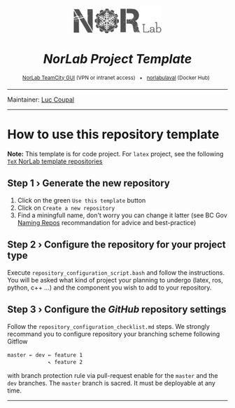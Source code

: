 <div align="center">
<br>
<br>
<a href="https://norlab.ulaval.ca">
<img src="visual/norlab_logo_acronym_dark.png" width="200">
</a>
<br>

# _NorLab Project Template_

</div>


[//]: # (<b>Project related link: </b> &nbsp; )

[//]: # (Project related link:)
<div align="center">
<p>
<sup>
<a href="https://http://132.203.26.125:8111">NorLab TeamCity GUI</a>
(VPN or intranet access) &nbsp; • &nbsp;  
<a href="https://hub.docker.com/repositories/norlabulaval">norlabulaval</a>
(Docker Hub) &nbsp;
</sup>
</p>
</div>

---

Maintainer: [Luc Coupal](https://redleader962.github.io)

---

# How to use this repository template

**Note:** This template is for code project. For `latex` project, see the following [`TeX` NorLab template repositories](https://github.com/norlab-ulaval?q=template&type=all&language=tex&sort=)  

## Step 1 › Generate the new repository
1. Click on the green `Use this template` button
2. Click on `Create a new repository`
3. Find a miningfull name, don't worry you can change it latter (see BC Gov [Naming Repos](https://github.com/bcgov/BC-Policy-Framework-For-GitHub/blob/master/BC-Gov-Org-HowTo/Naming-Repos.md) recommandation for advice and best-practice)  

## Step 2 › Configure the repository for your project type
Execute `repository_configuration_script.bash` and follow the instructions. You will be asked what kind of project your planning to undergo (latex, ros, python, c++ ...) and the component you wish to add to your repository.

## Step 3 › Configure the _GitHub_ repository settings
Follow the `repository_configuration_checklist.md` steps.
We strongly recommand you to configure repository your branching scheme following Gitflow

```bash
master ← dev ← feature 1
             ↖ feature 2
```
with branch protection rule via pull-request enable for the `master` and the `dev` branches.
The `master` branch is sacred. It must be deployable at any time.  

---
